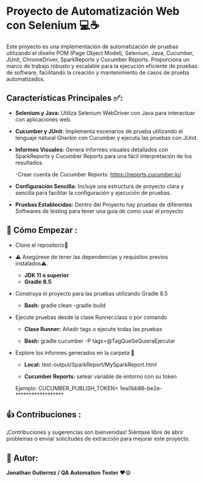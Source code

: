 # Proyecto de Automatización Web con Selenium 💻☕

Este proyecto es una implementación de automatización de pruebas utilizando el diseño POM (Page Object Model), Selenium, Java, Cucumber, JUnit, ChromeDriver, SparkReports y Cucumber Reports. Proporciona un marco de trabajo robusto y escalable para la ejecución eficiente de pruebas de software, facilitando la creación y mantenimiento de casos de prueba automatizados.

## Características Principales ✅:

- **Selenium y Java:** Utiliza Selenium WebDriver con Java para interactuar con aplicaciones web.

- **Cucumber y JUnit:** Implementa escenarios de prueba utilizando el lenguaje natural Gherkin con Cucumber y ejecuta las pruebas con JUnit.

- **Informes Visuales:** Genera informes visuales detallados con SparkReports y Cucumber Reports para una fácil interpretación de los resultados.

   -Crear cuenta de Cucumber Reports: https://reports.cucumber.io/

- **Configuración Sencilla:** Incluye una estructura de proyecto clara y sencilla para facilitar la configuración y ejecución de pruebas.
  
- **Pruebas Establecidas:** Dentro del Proyecto hay pruebas de diferentes Softwares de testing para tener una guia de como usar el proyecto

## 🚀 Cómo Empezar  :

- Clone el repositorio🐙
  
- ⚠️ Asegúrese de tener las dependencias y requisitos previos instalados⚠️.
  * **JDK 11 o superior**
  * **Gradle 8.5**
  
- Construya el proyecto para las pruebas utilizando Gradle 8.5
  
  * **Bash:** gradle clean -gradle build

- Ejecute pruebas desde la clase Runner.class o por comando
  
  * **Clase Runner:** Añadir tags o ejecute todas las pruebas

  * **Bash:**  gradle cucumber -P tags=@TagQueSeQuieraEjecutar
 
  
- Explore los informes generados en la carpeta 📁

  * **Local:** test-output/SparkReport/MySparkReport.html 

  * **Cucumber Reports:** setear variable de entorno con su token
  
  Ejemplo: CUCUMBER_PUBLISH_TOKEN= 1ea0bb86-be2e-******************

## 👍 Contribuciones :

¡Contribuciones y sugerencias son bienvenidas! Siéntase libre de abrir problemas o enviar solicitudes de extracción para mejorar este proyecto.

## 👋 Autor:

**Jonathan Gutierrez / QA Automation Tester** ❤️😄
